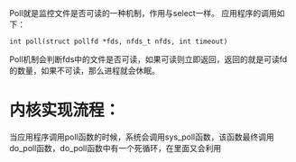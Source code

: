 Poll就是监控文件是否可读的一种机制，作用与select一样。
应用程序的调用如下：

	int poll(struct pollfd *fds, nfds_t nfds, int timeout)
Poll机制会判断fds中的文件是否可读，如果可读则立即返回，返回的就是可读fd的数量，如果不可读，那么进程就会休眠。

# 内核实现流程：
当应用程序调用poll函数的时候，系统会调用sys_poll函数，该函数最终调用do_poll函数，do_poll函数中有一个死循环，在里面又会利用